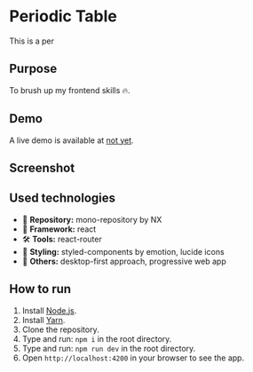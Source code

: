 # Periodic Table

This is a per

## Purpose

To brush up my frontend skills 🔥.

## Demo

A live demo is available at [not yet](www.github.com/).

## Screenshot

## Used technologies

- 🎁 **Repository:** mono-repository by NX
- 🌈 **Framework:** react
- 🛠️ **Tools:** react-router
- 🎨 **Styling:** styled-components by emotion, lucide icons
- 💎 **Others:** desktop-first approach, progressive web app

## How to run

1. Install [Node.js](https://nodejs.org/en/download/).
2. Install [Yarn](https://classic.yarnpkg.com/en/docs/install/).
3. Clone the repository.
4. Type and run: `npm i` in the root directory.
5. Type and run: `npm run dev` in the root directory.
6. Open `http://localhost:4200` in your browser to see the app.
